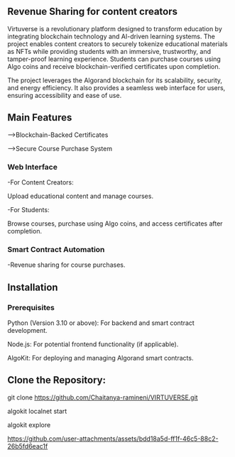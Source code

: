 ## Revenue Sharing for content creators

Virtuverse is a revolutionary platform designed to transform education by integrating blockchain technology and AI-driven learning systems. The project enables content creators to securely tokenize educational materials as NFTs while providing students with an immersive, trustworthy, and tamper-proof learning experience. Students can purchase courses using Algo coins and receive blockchain-verified certificates upon completion.

The project leverages the Algorand blockchain for its scalability, security, and energy efficiency. It also provides a seamless web interface for users, ensuring accessibility and ease of use.

## Main Features

-->Blockchain-Backed Certificates

-->Secure Course Purchase System

### Web Interface
-For Content Creators:

Upload educational content and manage courses.

-For Students:

Browse courses, purchase using Algo coins, and access certificates after completion.

 ### Smart Contract Automation

-Revenue sharing for course purchases.

## Installation
### Prerequisites
Python (Version 3.10 or above): For backend and smart contract development.

Node.js: For potential frontend functionality (if applicable).

AlgoKit: For deploying and managing Algorand smart contracts. 

##  Clone the Repository:
git clone https://github.com/Chaitanya-ramineni/VIRTUVERSE.git

algokit localnet start

algokit explore





https://github.com/user-attachments/assets/bdd18a5d-ff1f-46c5-88c2-26b5fd6eac1f

